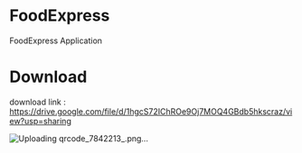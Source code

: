 # FoodExpress
FoodExpress Application

# Download
download link : https://drive.google.com/file/d/1hgcS72IChROe9Oj7MOQ4GBdb5hkscraz/view?usp=sharing

![Uploading qrcode_7842213_.png…]()
